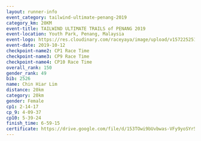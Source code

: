 ```yaml
---
layout: runner-info 
event_category: tailwind-ultimate-penang-2019 
category_km: 20KM 
event-title: TAILWIND ULTIMATE TRAILS of PENANG 2019 
event-location: Youth Park, Penang, Malaysia 
event-logo: https://res.cloudinary.com/raceyaya/image/upload/v1572252513/logo/utop-2019_h9tzys.jpg 
event-date: 2019-10-12 
checkpoint-name2: CP1 Race Time 
checkpoint-name3: CP9 Race Time 
checkpoint-name4: CP10 Race Time 
overall_rank: 150
gender_rank: 49
bib: 2526
name: Chin Hiar Lim
distance: 20km
category: 20km
gender: Female
cp1: 2-14-17
cp_9: 4-09-37
cp10: 5-39-24
finish_time: 6-59-15
certificate: https://drive.google.com/file/d/153TOwi9bUvbwas-VFy9yoSYr5yUF5u5m/view?usp=sharing
---
```

